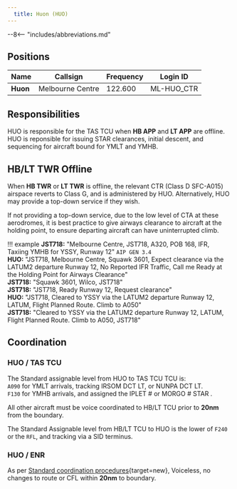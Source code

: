 ```yaml
---
  title: Huon (HUO)
---
```


--8<-- "includes/abbreviations.md"
## Positions

| Name | Callsign | Frequency | Login ID |
| ---- | -------- | --------- | -------- |
| **Huon** | Melbourne Centre | 122.600 | ML-HUO_CTR |

## Responsibilities
HUO is responsible for the TAS TCU when **HB APP** and **LT APP** are offline.  
HUO is reponsible for issuing STAR clearances, initial descent, and sequencing for aircraft bound for YMLT and YMHB.
## HB/LT TWR Offline
When **HB TWR** or **LT TWR** is offline, the relevant CTR (Class D SFC-A015) airspace reverts to Class G, and is administered by HUO. Alternatively, HUO may provide a top-down service if they wish.

If not providing a top-down service, due to the low level of CTA at these aerodromes, it is best practice to give airways clearance to aircraft at the holding point, to ensure departing aircraft can have uninterrupted climb.

!!! example
    **JST718:** "Melbourne Centre, JST718, A320, POB 168, IFR, Taxiing YMHB for YSSY, Runway 12" `AIP GEN 3.4`  
    **HUO:** "JST718, Melbourne Centre, Squawk 3601, Expect clearance via the LATUM2 departure Runway 12, No Reported IFR Traffic, Call me Ready at the Holding Point for Airways Clearance"  
    **JST718:** "Squawk 3601, Wilco, JST718"  
    **JST718:** "JST718, Ready Runway 12, Request clearance"  
    **HUO:** "JST718, Cleared to YSSY via the LATUM2 departure Runway 12, LATUM, Flight Planned Route. Climb to A050"  
    **JST718:** "Cleared to YSSY via the LATUM2 departure Runway 12, LATUM, Flight Planned Route. Climb to A050, JST718" 

## Coordination
### HUO / TAS TCU

The Standard assignable level from HUO to TAS TCU TCU is:  
`A090` for YMLT arrivals, tracking IRSOM DCT LT, or NUNPA DCT LT.    
`F130` for YMHB arrivals, and assigned the IPLET # or MORGO # STAR  .

All other aircraft must be voice coordinated to HB/LT TCU prior to **20nm** from the boundary.

The Standard Assignable level from HB/LT TCU to HUO is the lower of `F240` or the `RFL`, and tracking via a SID terminus.
### HUO / ENR

As per [Standard coordination procedures](http://sops.vatpac.org/controller-skills/coordination/#enr-enr){target=new}, Voiceless, no changes to route or CFL within **20nm** to boundary.